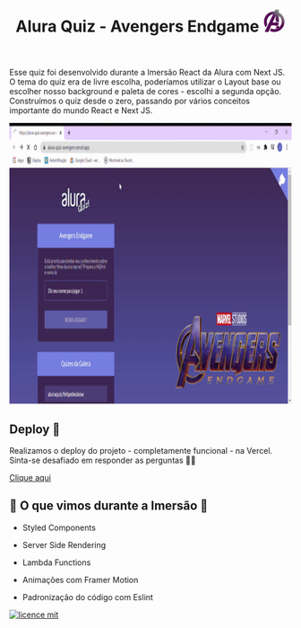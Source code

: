 <header>
    <h1>Alura Quiz - Avengers Endgame <img src="/assets/avengersLogo.svg" width="40px" height="40px"></h1>
</header>

Esse quiz foi desenvolvido durante a Imersão React da Alura com Next JS. O tema do quiz era de livre escolha, poderíamos utilizar o Layout base ou escolher nosso background e paleta de cores - escolhi a segunda opção. Construímos o quiz desde o zero, passando por vários conceitos importante do mundo React e Next JS.

 <img src="/assets/landingPage.gif" width="1000px" height="500px">
 
 ## Deploy 📲
Realizamos o deploy do projeto - completamente funcional - na Vercel. 
Sinta-se desafiado em responder as perguntas 🧐🧐

[Clique aqui](https://alura-quiz-avengers.fernanda-kipper.vercel.app/)

## 🔎 O que vimos durante a Imersão 🔎

- Styled Components

- Server Side Rendering

- Lambda Functions

- Animações com Framer Motion

- Padronização do código com Eslint

[![licence mit](https://img.shields.io/badge/licence-MIT-blue.svg?style=flat-square)](https://github.com/alura-challenges/aluraquiz-base/blob/master/LICENSE)
<!-- ALL-CONTRIBUTORS-BADGE:START - Do not remove or modify this section -->
